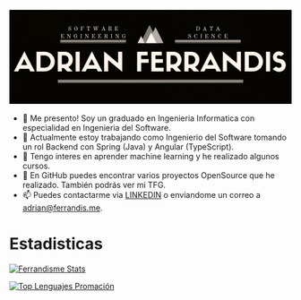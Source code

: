 [![MasterHead](https://github.com/ferrandisme/ferrandisme/blob/main/header.png)](https://github.com/ferrandisme/ferrandisme)


- 👋 Me presento! Soy un graduado en Ingenieria Informatica con especialidad en Ingenieria del Software.
- 🌱 Actualmente estoy trabajando como Ingenierio del Software tomando un rol Backend con Spring (Java) y Angular (TypeScript).
- 👀 Tengo interes en aprender machine learning y he realizado algunos cursos.
- 💞️ En GitHub puedes encontrar varios proyectos OpenSource que he realizado. También podrás ver mi TFG.
- 📫 Puedes contactarme via [LINKEDIN](https://www.linkedin.com/in/adrian-ferrandis/) o enviandome un correo a adrian@ferrandis.me.


# Estadisticas

[![Ferrandisme Stats](https://github-readme-stats.vercel.app/api?username=ferrandisme&hide=contribs,prs,contribs&count_private=true&locale=es&theme=radical&show_icons=true&include_all_commits=true)](https://github.com/ferrandisme/github-readme-stats)

[![Top Lenguajes Promación](https://github-readme-stats.vercel.app/api/top-langs/?username=ferrandisme&layout=compact&locale=es&theme=radical&include_all_commits=true)](https://github.com/ferrandisme/github-readme-stats)
  


